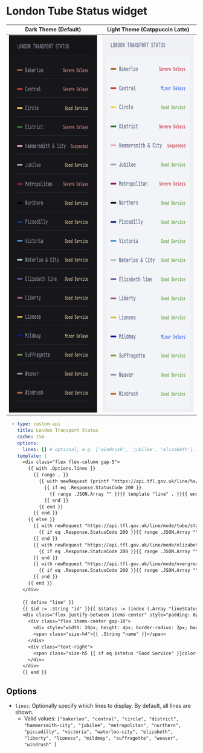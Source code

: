 # London Tube Status widget

| Dark Theme (Default)                           | Light Theme (Catppuccin Latte)                  |
|------------------------------------------------|-------------------------------------------------|
| <img src="preview-dark.png" height="1000px" /> | <img src="preview-light.png" height="1000px" /> |

```yaml
  - type: custom-api
    title: London Transport Status
    cache: 15m
    options:
      lines: [] # optional, e.g. ['windrush', 'jubilee', 'elizabeth']. default is all lines.
    template: |
      <div class="flex flex-column gap-5">
        {{ with .Options.lines }}
          {{ range . }}
            {{ with newRequest (printf "https://api.tfl.gov.uk/line/%s/status" .) | withHeader "User-Agent" "Glance-Dashboard/1.0" | getResponse }}
              {{ if eq .Response.StatusCode 200 }}
                {{ range .JSON.Array "" }}{{ template "line" . }}{{ end }}
              {{ end }}
            {{ end }}
          {{ end }}
        {{ else }}
          {{ with newRequest "https://api.tfl.gov.uk/line/mode/tube/status" | withHeader "User-Agent" "Glance-Dashboard/1.0" | getResponse }}
            {{ if eq .Response.StatusCode 200 }}{{ range .JSON.Array "" }}{{ template "line" . }}{{ end }}{{ end }}
          {{ end }}
          {{ with newRequest "https://api.tfl.gov.uk/line/mode/elizabeth-line/status" | withHeader "User-Agent" "Glance-Dashboard/1.0" | getResponse }}
            {{ if eq .Response.StatusCode 200 }}{{ range .JSON.Array "" }}{{ template "line" . }}{{ end }}{{ end }}
          {{ end }}
          {{ with newRequest "https://api.tfl.gov.uk/line/mode/overground/status" | withHeader "User-Agent" "Glance-Dashboard/1.0" | getResponse }}
            {{ if eq .Response.StatusCode 200 }}{{ range .JSON.Array "" }}{{ template "line" . }}{{ end }}{{ end }}
          {{ end }}
        {{ end }}
      </div>

      {{ define "line" }}
      {{ $id := .String "id" }}{{ $status := (index (.Array "lineStatuses") 0).String "statusSeverityDescription" }}
      <div class="flex justify-between items-center" style="padding: 8px 0; border-bottom: 1px solid rgba(255,255,255,0.1);">
        <div class="flex items-center gap-10">
          <div style="width: 20px; height: 4px; border-radius: 2px; background-color: {{ if eq $id "bakerloo" }}#B36305{{ else if eq $id "central" }}#E32017{{ else if eq $id "circle" }}#FFD300{{ else if eq $id "district" }}#00782A{{ else if eq $id "hammersmith-city" }}#F3A9BB{{ else if eq $id "jubilee" }}#A0A5A9{{ else if eq $id "metropolitan" }}#9B0056{{ else if eq $id "northern" }}#000000{{ else if eq $id "piccadilly" }}#003688{{ else if eq $id "victoria" }}#0098D4{{ else if eq $id "waterloo-city" }}#95CDBA{{ else if eq $id "elizabeth" }}#7156A5{{ else if eq $id "lioness" }}#E9B908{{ else if eq $id "mildmay" }}#0019A8{{ else if eq $id "windrush" }}#D05F0E{{ else if eq $id "weaver" }}#8F9499{{ else if eq $id "suffragette" }}#64A334{{ else if eq $id "liberty" }}#B05F8C{{ else }}#666{{ end }};"></div>
          <span class="size-h4">{{ .String "name" }}</span>
        </div>
        <div class="text-right">
          <span class="size-h5 {{ if eq $status "Good Service" }}color-positive{{ else if eq $status "Minor Delays" }}color-primary{{ else }}color-negative{{ end }}">{{ $status }}</span>
        </div>
      </div>
      {{ end }}
```

## Options

- `lines`: Optionally specify which lines to display. By default, all lines are shown.
  - Valid values: `["bakerloo", "central", "circle", "district", "hammersmith-city", "jubilee", "metropolitan", "northern", "piccadilly", "victoria", "waterloo-city", "elizabeth", "liberty", "lioness", "mildmay", "suffragette", "weaver", "windrush" ]`
